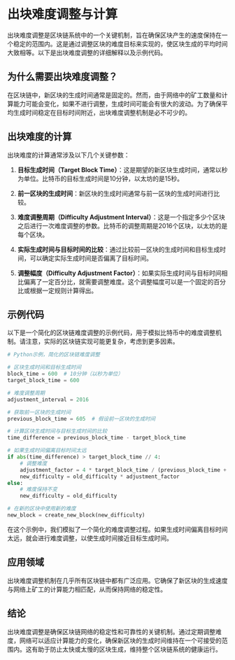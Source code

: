 ﻿
# 出块难度调整与计算

出块难度调整是区块链系统中的一个关键机制，旨在确保区块产生的速度保持在一个稳定的范围内。这是通过调整区块的难度目标来实现的，使区块生成的平均时间大致相等。以下是出块难度调整的详细解释以及示例代码。

## 为什么需要出块难度调整？

在区块链中，新区块的生成时间通常是固定的。然而，由于网络中的矿工数量和计算能力可能会变化，如果不进行调整，生成时间可能会有很大的波动。为了确保平均生成时间稳定在目标时间附近，出块难度调整机制是必不可少的。

## 出块难度的计算

出块难度的计算通常涉及以下几个关键参数：

1. **目标生成时间（Target Block Time）**：这是期望的新区块生成时间，通常以秒为单位。比特币的目标生成时间是10分钟，以太坊的是15秒。

2. **前一区块的生成时间**：新区块的生成时间通常与前一区块的生成时间进行比较。

3. **难度调整周期（Difficulty Adjustment Interval）**：这是一个指定多少个区块之后进行一次难度调整的参数。比特币的调整周期是2016个区块，以太坊的是每个区块。

4. **实际生成时间与目标时间的比较**：通过比较前一区块的生成时间和目标生成时间，可以确定实际生成时间是否偏离了目标时间。

5. **调整幅度（Difficulty Adjustment Factor）**：如果实际生成时间与目标时间相比偏离了一定百分比，就需要调整难度。这个调整幅度可以是一个固定的百分比或根据一定规则计算得出。

## 示例代码

以下是一个简化的区块链难度调整的示例代码，用于模拟比特币中的难度调整机制。请注意，实际的区块链实现可能更复杂，考虑到更多因素。

```python
# Python示例，简化的区块链难度调整

# 区块生成时间和目标生成时间
block_time = 600  # 10分钟（以秒为单位）
target_block_time = 600

# 难度调整周期
adjustment_interval = 2016

# 获取前一区块的生成时间
previous_block_time = 605  # 假设前一区块的生成时间

# 计算区块生成时间与目标生成时间的比较
time_difference = previous_block_time - target_block_time

# 如果生成时间偏离目标时间太远
if abs(time_difference) > target_block_time // 4:
    # 调整难度
    adjustment_factor = 4 * target_block_time / (previous_block_time + target_block_time)
    new_difficulty = old_difficulty * adjustment_factor
else:
    # 难度保持不变
    new_difficulty = old_difficulty

# 在新的区块中使用新的难度
new_block = create_new_block(new_difficulty)
```

在这个示例中，我们模拟了一个简化的难度调整过程。如果生成时间偏离目标时间太远，就会进行难度调整，以使生成时间接近目标生成时间。

## 应用领域

出块难度调整机制在几乎所有区块链中都有广泛应用。它确保了新区块的生成速度与网络上矿工的计算能力相匹配，从而保持网络的稳定性。

## 结论

出块难度调整是确保区块链网络的稳定性和可靠性的关键机制。通过定期调整难度，网络可以适应计算能力的变化，确保新区块的生成时间维持在一个可接受的范围内。这有助于防止太快或太慢的区块生成，维持整个区块链系统的健康运行。

